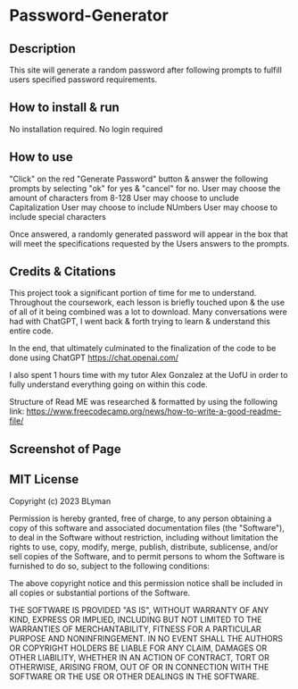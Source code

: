 # Password-Generator


## Description

This site will generate a random password after following prompts to fulfill users specified password requirements.


## How to install & run

No installation required.
No login required

## How to use

"Click" on the red "Generate Password" button
& answer the following prompts by selecting 
"ok" for yes & "cancel" for no.
User may choose the amount of characters from 8-128
User may choose to unclude Capitalization
User may choose to include NUmbers
User may choose to include special characters

Once answered, a randomly generated password will appear in the box that will meet the specifications requested by the Users answers to the prompts.


## Credits & Citations

This project took a significant portion of time for me to understand. Throughout the coursework, each lesson is briefly touched upon & the use of all of it being combined was a lot to download. Many conversations were had with ChatGPT, I went back & forth trying to learn & understand this entire code. 

In the end, that ultimately culminated to the finalization of the code to be done using ChatGPT
https://chat.openai.com/

I also spent 1 hours time with my tutor Alex Gonzalez at the UofU in order to fully understand everything going on within this code.

Structure of Read ME was researched & formatted by using the following link:
https://www.freecodecamp.org/news/how-to-write-a-good-readme-file/

## Screenshot of Page




## MIT License

Copyright (c) 2023 BLyman

Permission is hereby granted, free of charge, to any person obtaining a copy
of this software and associated documentation files (the "Software"), to deal
in the Software without restriction, including without limitation the rights
to use, copy, modify, merge, publish, distribute, sublicense, and/or sell
copies of the Software, and to permit persons to whom the Software is
furnished to do so, subject to the following conditions:

The above copyright notice and this permission notice shall be included in all
copies or substantial portions of the Software.

THE SOFTWARE IS PROVIDED "AS IS", WITHOUT WARRANTY OF ANY KIND, EXPRESS OR
IMPLIED, INCLUDING BUT NOT LIMITED TO THE WARRANTIES OF MERCHANTABILITY,
FITNESS FOR A PARTICULAR PURPOSE AND NONINFRINGEMENT. IN NO EVENT SHALL THE
AUTHORS OR COPYRIGHT HOLDERS BE LIABLE FOR ANY CLAIM, DAMAGES OR OTHER
LIABILITY, WHETHER IN AN ACTION OF CONTRACT, TORT OR OTHERWISE, ARISING FROM,
OUT OF OR IN CONNECTION WITH THE SOFTWARE OR THE USE OR OTHER DEALINGS IN THE
SOFTWARE.

